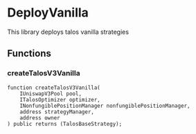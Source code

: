 # DeployVanilla

This library deploys talos vanilla strategies


## Functions
### createTalosV3Vanilla


```solidity
function createTalosV3Vanilla(
    IUniswapV3Pool pool,
    ITalosOptimizer optimizer,
    INonfungiblePositionManager nonfungiblePositionManager,
    address strategyManager,
    address owner
) public returns (TalosBaseStrategy);
```

